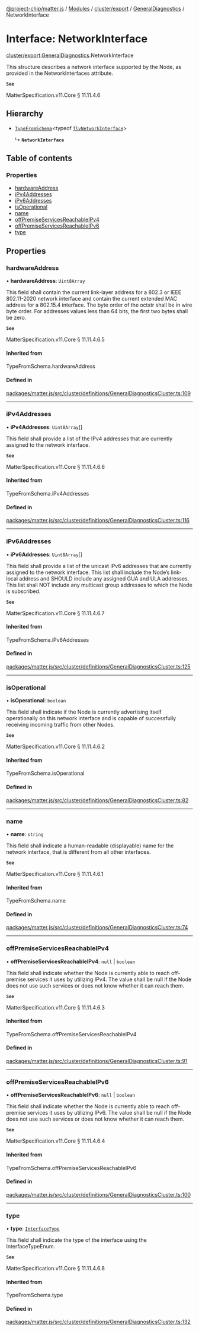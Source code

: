[@project-chip/matter.js](../README.md) / [Modules](../modules.md) / [cluster/export](../modules/cluster_export.md) / [GeneralDiagnostics](../modules/cluster_export.GeneralDiagnostics.md) / NetworkInterface

# Interface: NetworkInterface

[cluster/export](../modules/cluster_export.md).[GeneralDiagnostics](../modules/cluster_export.GeneralDiagnostics.md).NetworkInterface

This structure describes a network interface supported by the Node, as provided in the NetworkInterfaces
attribute.

**`See`**

MatterSpecification.v11.Core § 11.11.4.6

## Hierarchy

- [`TypeFromSchema`](../modules/tlv_export.md#typefromschema)\<typeof [`TlvNetworkInterface`](../modules/cluster_export.GeneralDiagnostics.md#tlvnetworkinterface)\>

  ↳ **`NetworkInterface`**

## Table of contents

### Properties

- [hardwareAddress](cluster_export.GeneralDiagnostics.NetworkInterface.md#hardwareaddress)
- [iPv4Addresses](cluster_export.GeneralDiagnostics.NetworkInterface.md#ipv4addresses)
- [iPv6Addresses](cluster_export.GeneralDiagnostics.NetworkInterface.md#ipv6addresses)
- [isOperational](cluster_export.GeneralDiagnostics.NetworkInterface.md#isoperational)
- [name](cluster_export.GeneralDiagnostics.NetworkInterface.md#name)
- [offPremiseServicesReachableIPv4](cluster_export.GeneralDiagnostics.NetworkInterface.md#offpremiseservicesreachableipv4)
- [offPremiseServicesReachableIPv6](cluster_export.GeneralDiagnostics.NetworkInterface.md#offpremiseservicesreachableipv6)
- [type](cluster_export.GeneralDiagnostics.NetworkInterface.md#type)

## Properties

### hardwareAddress

• **hardwareAddress**: `Uint8Array`

This field shall contain the current link-layer address for a 802.3 or IEEE 802.11-2020 network interface
and contain the current extended MAC address for a 802.15.4 interface. The byte order of the octstr shall be
in wire byte order. For addresses values less than 64 bits, the first two bytes shall be zero.

**`See`**

MatterSpecification.v11.Core § 11.11.4.6.5

#### Inherited from

TypeFromSchema.hardwareAddress

#### Defined in

[packages/matter.js/src/cluster/definitions/GeneralDiagnosticsCluster.ts:109](https://github.com/project-chip/matter.js/blob/904d0c9b952b91f28a21803759c5e5c66ee4d272/packages/matter.js/src/cluster/definitions/GeneralDiagnosticsCluster.ts#L109)

___

### iPv4Addresses

• **iPv4Addresses**: `Uint8Array`[]

This field shall provide a list of the IPv4 addresses that are currently assigned to the network interface.

**`See`**

MatterSpecification.v11.Core § 11.11.4.6.6

#### Inherited from

TypeFromSchema.iPv4Addresses

#### Defined in

[packages/matter.js/src/cluster/definitions/GeneralDiagnosticsCluster.ts:116](https://github.com/project-chip/matter.js/blob/904d0c9b952b91f28a21803759c5e5c66ee4d272/packages/matter.js/src/cluster/definitions/GeneralDiagnosticsCluster.ts#L116)

___

### iPv6Addresses

• **iPv6Addresses**: `Uint8Array`[]

This field shall provide a list of the unicast IPv6 addresses that are currently assigned to the network
interface. This list shall include the Node’s link-local address and SHOULD include any assigned GUA and ULA
addresses. This list shall NOT include any multicast group addresses to which the Node is subscribed.

**`See`**

MatterSpecification.v11.Core § 11.11.4.6.7

#### Inherited from

TypeFromSchema.iPv6Addresses

#### Defined in

[packages/matter.js/src/cluster/definitions/GeneralDiagnosticsCluster.ts:125](https://github.com/project-chip/matter.js/blob/904d0c9b952b91f28a21803759c5e5c66ee4d272/packages/matter.js/src/cluster/definitions/GeneralDiagnosticsCluster.ts#L125)

___

### isOperational

• **isOperational**: `boolean`

This field shall indicate if the Node is currently advertising itself operationally on this network
interface and is capable of successfully receiving incoming traffic from other Nodes.

**`See`**

MatterSpecification.v11.Core § 11.11.4.6.2

#### Inherited from

TypeFromSchema.isOperational

#### Defined in

[packages/matter.js/src/cluster/definitions/GeneralDiagnosticsCluster.ts:82](https://github.com/project-chip/matter.js/blob/904d0c9b952b91f28a21803759c5e5c66ee4d272/packages/matter.js/src/cluster/definitions/GeneralDiagnosticsCluster.ts#L82)

___

### name

• **name**: `string`

This field shall indicate a human-readable (displayable) name for the network interface, that is different
from all other interfaces.

**`See`**

MatterSpecification.v11.Core § 11.11.4.6.1

#### Inherited from

TypeFromSchema.name

#### Defined in

[packages/matter.js/src/cluster/definitions/GeneralDiagnosticsCluster.ts:74](https://github.com/project-chip/matter.js/blob/904d0c9b952b91f28a21803759c5e5c66ee4d272/packages/matter.js/src/cluster/definitions/GeneralDiagnosticsCluster.ts#L74)

___

### offPremiseServicesReachableIPv4

• **offPremiseServicesReachableIPv4**: ``null`` \| `boolean`

This field shall indicate whether the Node is currently able to reach off-premise services it uses by
utilizing IPv4. The value shall be null if the Node does not use such services or does not know whether it
can reach them.

**`See`**

MatterSpecification.v11.Core § 11.11.4.6.3

#### Inherited from

TypeFromSchema.offPremiseServicesReachableIPv4

#### Defined in

[packages/matter.js/src/cluster/definitions/GeneralDiagnosticsCluster.ts:91](https://github.com/project-chip/matter.js/blob/904d0c9b952b91f28a21803759c5e5c66ee4d272/packages/matter.js/src/cluster/definitions/GeneralDiagnosticsCluster.ts#L91)

___

### offPremiseServicesReachableIPv6

• **offPremiseServicesReachableIPv6**: ``null`` \| `boolean`

This field shall indicate whether the Node is currently able to reach off-premise services it uses by
utilizing IPv6. The value shall be null if the Node does not use such services or does not know whether it
can reach them.

**`See`**

MatterSpecification.v11.Core § 11.11.4.6.4

#### Inherited from

TypeFromSchema.offPremiseServicesReachableIPv6

#### Defined in

[packages/matter.js/src/cluster/definitions/GeneralDiagnosticsCluster.ts:100](https://github.com/project-chip/matter.js/blob/904d0c9b952b91f28a21803759c5e5c66ee4d272/packages/matter.js/src/cluster/definitions/GeneralDiagnosticsCluster.ts#L100)

___

### type

• **type**: [`InterfaceType`](../enums/cluster_export.GeneralDiagnostics.InterfaceType.md)

This field shall indicate the type of the interface using the InterfaceTypeEnum.

**`See`**

MatterSpecification.v11.Core § 11.11.4.6.8

#### Inherited from

TypeFromSchema.type

#### Defined in

[packages/matter.js/src/cluster/definitions/GeneralDiagnosticsCluster.ts:132](https://github.com/project-chip/matter.js/blob/904d0c9b952b91f28a21803759c5e5c66ee4d272/packages/matter.js/src/cluster/definitions/GeneralDiagnosticsCluster.ts#L132)
